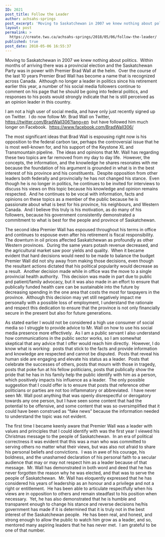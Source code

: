 ```yaml
---
ID: 2021
post_title: Follow the Leader
author: achsahs-springs
post_excerpt: 'Moving to Saskatchewan in 2007 we knew nothing about politics.&nbsp; Within months of arriving there was a provincial election and the Saskatchewan Party was in power with Premier Brad Wall at the helm.&nbsp; Over the course of the last 10 years Premier Brad Wall has become a name that is recognized across Canada.&nbsp; Although no [&hellip;]'
layout: post
permalink: >
  https://create.twu.ca/achsahs-springs/2018/05/06/follow-the-leader/
published: true
post_date: 2018-05-06 16:55:37
---
```

Moving to Saskatchewan in 2007 we knew nothing about politics.  Within months of arriving there was a provincial election and the Saskatchewan Party was in power with Premier Brad Wall at the helm.  Over the course of the last 10 years Premier Brad Wall has become a name that is recognized across Canada.  Although no longer a leader in politics since his retirement earlier this year, a number of his social media followers continue to comment on his page that he should be going into federal politics, and responses to his posts would strongly indicate that he is still perceived as an opinion leader in this country.

I am not a high user of social media, and have only just recently signed up on Twitter.  I do now follow Mr. Brad Wall on Twitter, <a href="https://twitter.com/BradWall306?lang=en">https://twitter.com/BradWall306?lang=en</a>  but have followed him much longer on Facebook.  <a href="https://www.facebook.com/BradWall306/">https://www.facebook.com/BradWall306/</a>

The most significant ideas that Brad Wall is espousing right now is his opposition to the federal carbon tax, perhaps the controversial issue that he is most well-known for, and his support of the Keystone XL and Transmountain pipeline.  The ideas and opinions that Mr. Wall has regarding these two topics are far removed from my day to day life.  However, the concepts, the information, and the knowledge he shares resonates with me because the foundation of his argument is grounded in what is in the best interest of his province and his constituents.  Despite opposition from other leaders both federally and provincially he has not changed his stance.  Even though he is no longer in politics, he continues to be invited for interviews to discuss his views on this topic because his knowledge and opinion remains respected.  And he continues to be vocal with information, facts and opinions on these topics as a member of the public because he is passionate about what is best for his province, his neighbours, and Western Canada.  And I believe this truly is his motivation, as do many of his followers, because his government consistently demonstrated a commitment to what is best for the people and province of Saskatchewan.

The second idea Premier Wall has espoused throughout his terms in office and continues to espouse even after his retirement is fiscal responsibility.  The downturn in oil prices affected Saskatchewan as profoundly as other Western provinces.  During the same years potash revenue decreased, and the agricultural market saw poor yields and quality.  When it became evident that hard decisions would need to be made to balance the budget Premier Wall did not shy away from making those decisions, even though the resultant actions dictated that his political popularity would decrease as a result.  Another decision made while in office was the move to a single provincial health authority.  This decision was made in part due to public and patient/family advocacy, but it was also made in an effort to ensure that publically funded health care can be sustainable into the future by decreasing spending in the one area that costs the most for taxpayers in the province.  Although this decision may yet still negatively impact me personally with a possible loss of employment, I understand the rationale and respect this dedication to ensure that the province is not only financially secure in the present but also for future generations.

As stated earlier I would not be considered a high use consumer of social media so I struggle to provide advice to Mr. Wall on how to use his social media presence more effectively.  As I am a public servant I also understand how communications in the public sector works, so I am somewhat skeptical that any advice that I offer would reach him directly.  However, I do know what is working:  posts that stick to the facts and provide information and knowledge are respected and cannot be disputed.  Posts that reveal his human side are engaging and elevate his status as a leader.  Posts that celebrate the successes of others, posts that mourn with those in tragedy, posts that poke fun at his fellow politicians, posts that publically show the pride that he has in his family help the public identify with him as a person, which positively impacts his influence as a leader.  The only possible suggestion that I could offer is to ensure that posts that reference other politicians or parties are not too inflammatory or abbreviated.  I have never seen Mr. Wall post anything that was openly disrespectful or derogatory towards any one person, but I have seen some content that had the potential to be offensive, and some content that was so oversimplified that it could have been construed as “fake news” because the information needed to understand the topic was not evident.

The first time I became keenly aware that Premier Wall was a leader with values and principles that I could identify with was the first year I viewed his Christmas message to the people of Saskatchewan.  In an era of political correctness it was evident that this was a man who was committed to serving others no matter what their views, but was also not afraid to share his personal beliefs and convictions.  I was in awe of his courage, his boldness, and the unashamed declaration of his personal faith to a secular audience that may or may not respect him as a leader because of that message.  Mr. Wall has demonstrated in both word and deed that he has never forgotten the reason why he was elected, and that was to serve the people of Saskatchewan.  Mr. Wall has eloquently expressed that he has considered his years of leadership as an honour and a privilege and not a right or entitlement.  He has been able to articulate respectfully when his views are in opposition to others and remain steadfast to his position when necessary.  Yet, he has also demonstrated that he is humble and transparent enough to change his stance and reverse decisions he/his government has made if it is determined that it is truly not in the best interest of the Saskatchewan people.  He has been real, and honest, and strong enough to allow the public to watch him grow as a leader, and so, mentored many aspiring leaders that he has never met.  I am grateful to be one of that number.